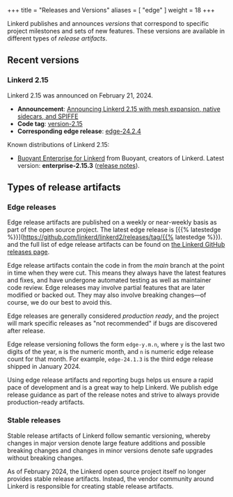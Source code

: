 +++
title = "Releases and Versions"
aliases = [ "edge" ]
weight = 18
+++

Linkerd publishes and announces *versions* that correspond to specific project
milestones and sets of new features. These versions are available in different
types of *release artifacts*.

## Recent versions

### Linkerd 2.15

Linkerd 2.15 was announced on February 21, 2024.

- **Announcement**: [Announcing Linkerd 2.15 with mesh expansion, native
sidecars, and SPIFFE](/2024/02/21/announcing-linkerd-2.15/)
- **Code tag**:
[version-2.15](https://github.com/linkerd/linkerd2/releases/tag/version-2.15)
- **Corresponding edge release**: [edge-24.2.4](https://github.com/linkerd/linkerd2/releases/tag/edge-24.2.4)

Known distributions of Linkerd 2.15:
- [Buoyant Enterprise for
  Linkerd](https://docs.buoyant.io/buoyant-enterprise-linkerd) from Buoyant,
  creators of Linkerd. Latest version: **enterprise-2.15.3** ([release
  notes](https://docs.buoyant.io/release-notes/buoyant-enterprise-linkerd/enterprise-2.15.3/)).

## Types of release artifacts

### Edge releases

Edge release artifacts are published on a weekly or near-weekly basis as part of
the open source project. The latest edge release is [{{% latestedge
%}}](https://github.com/linkerd/linkerd2/releases/tag/{{% latestedge %}}).
and the full list of edge release artifacts can be found on [the Linkerd GitHub
releases page](https://github.com/linkerd/linkerd2/releases).

Edge release artifacts contain the code in from the _main_ branch at the point
in time when they were cut. This means they always have the latest features and
fixes, and have undergone automated testing as well as maintainer code review.
Edge releases may involve partial features that are later modified or backed
out. They may also involve breaking changes—of course, we do our best to avoid
this.

Edge releases are generally considered *production ready*, and the project will
mark specific releases as "not recommended" if bugs are discovered after
release.

Edge release versioning follows the form `edge-y.m.n`, where `y` is the last two
digits of the year, `m` is the numeric month, and `n` is numeric edge release
count for that month. For example, `edge-24.1.3` is the third edge release
shipped in January 2024.

Using edge release artifacts and reporting bugs helps us ensure a rapid pace of
development and is a great way to help Linkerd. We publish edge release guidance
as part of the release notes and strive to always provide production-ready
artifacts.

### Stable releases

Stable release artifacts of Linkerd follow semantic versioning, whereby changes
in major version denote large feature additions and possible breaking changes
and changes in minor versions denote safe upgrades without breaking changes.

As of February 2024, the Linkerd open source project itself no longer provides
stable release artifacts. Instead, the vendor community around Linkerd is
responsible for creating stable release artifacts.

